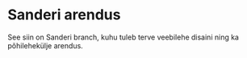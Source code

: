 # Sanderi arendus

See siin on Sanderi branch, kuhu tuleb terve veebilehe disaini ning ka põhilehekülje arendus.